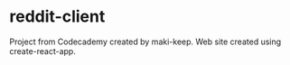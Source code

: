 # reddit-client
 Project from Codecademy created by maki-keep. Web site created using create-react-app.
